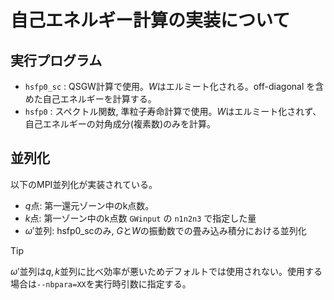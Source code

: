 # 自己エネルギー計算の実装について

## 実行プログラム
- `hsfp0_sc` : QSGW計算で使用。$W$はエルミート化される。off-diagonal を含めた自己エネルギーを計算する。
- `hsfp0` : スペクトル関数, 準粒子寿命計算で使用。$W$はエルミート化されず、自己エネルギーの対角成分(複素数)のみを計算。

## 並列化
以下のMPI並列化が実装されている。
 - $q$点: 第一還元ゾーン中のk点数。
 - $k$点: 第一ゾーン中のk点数 `GWinput` の `n1n2n3` で指定した量
 - $ω'$並列: hsfp0_scのみ, $G$と$W$の振動数での畳み込み積分における並列化

> [!TIP]
> $ω'$並列は$q,k$並列に比べ効率が悪いためデフォルトでは使用されない。使用する場合は`--nbpara=XX`を実行時引数に指定する。
